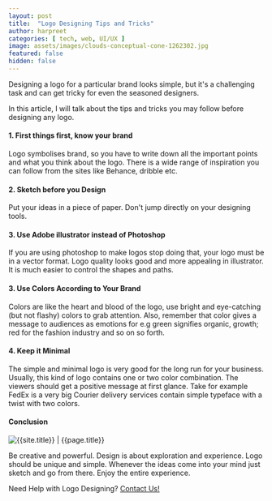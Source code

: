 ```yaml
---
layout: post
title:  "Logo Designing Tips and Tricks"
author: harpreet
categories: [ tech, web, UI/UX ]
image: assets/images/clouds-conceptual-cone-1262302.jpg
featured: false
hidden: false
---
```


Designing a logo for a particular brand looks simple, but it's a challenging task and can get tricky for even the seasoned designers.

In this article, I will talk about the tips and tricks you may follow before designing any logo.

#### 1. First things first, know your brand

Logo symbolises brand, so you have to write down all the important points and what you think about the logo. There is a wide range of inspiration you can follow from the sites like Behance, dribble etc.

#### 2. Sketch before you Design

Put your ideas in a piece of paper. Don't jump directly on your designing tools.

#### 3. Use Adobe illustrator instead of Photoshop

If you are using photoshop to make logos stop doing that, your logo must be in a vector format. Logo quality looks good and more appealing in illustrator. It is much easier to control the shapes and paths.

#### 3. Use Colors According to Your Brand

Colors are like the heart and blood of the logo, use bright and eye-catching (but not flashy) colors to grab attention. Also, remember that color gives a message to audiences as emotions for e.g green signifies organic, growth; red for the fashion industry and so on so forth.

#### 4. Keep it Minimal

The simple and minimal logo is very good for the long run for your business. Usually, this kind of logo contains one or two color combination. The viewers should get a positive message at first glance. Take for example FedEx is a very big Courier delivery services contain simple typeface with a twist with two colors.

#### Conclusion

<p class="mb-5"><img class="shadow-lg" src="{{site.baseurl}}/assets/images/acid-citric-citrus-997725.jpg" alt="{{site.title}} | {{page.title}}" /></p>

Be creative and powerful. Design is about exploration and experience. Logo should be unique and simple. Whenever the ideas come into your mind just sketch and go from there. Enjoy the entire experience.


Need Help with Logo Designing? <a href="mailto:info@ahyconsulting.com">Contact Us!</a>

